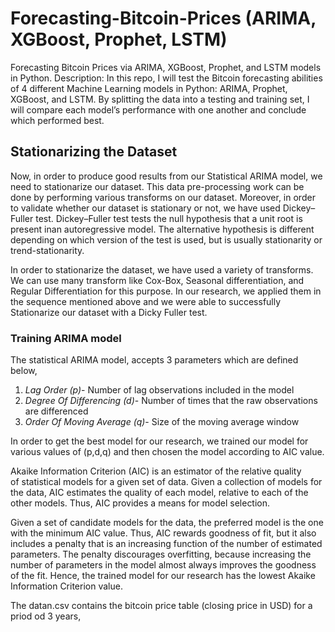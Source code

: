 # Forecasting-Bitcoin-Prices (ARIMA, XGBoost, Prophet, LSTM)
Forecasting Bitcoin Prices via ARIMA, XGBoost, Prophet, and LSTM models in Python.
Description: In this repo, I will test the Bitcoin forecasting abilities of 4 different Machine Learning models in Python: ARIMA, Prophet, XGBoost, and LSTM. By splitting the data into a testing and training set, I will compare each model’s performance with one another and conclude which performed best.


## Stationarizing the Dataset

Now, in order to produce good results from our Statistical ARIMA model, we need to stationarize our dataset. This data pre-processing work can be done by performing various transforms on our dataset. Moreover, in order to validate whether our dataset is stationary or not, we have used Dickey–Fuller test. 
Dickey–Fuller test tests the null hypothesis that a unit root is present inan autoregressive model. The alternative hypothesis is different depending on which version of the test is used, but is usually stationarity or trend-stationarity.

In order to stationarize the dataset, we have used a variety of transforms. We can use many transform like Cox-Box, Seasonal differentiation, and Regular Differentiation for this purpose. In our research, we applied them in the sequence mentioned above and we were able to successfully Stationarize our dataset with a Dicky Fuller test.

### Training ARIMA model

The statistical ARIMA model, accepts 3 parameters which are defined below,
1) *Lag Order (p)*- Number of lag observations included in the model
2) *Degree Of Differencing (d)*- Number of times that the raw observations are differenced
3) *Order Of Moving Average (q)*- Size of the moving average window 

In order to get the best model for our research, we trained our model for various values of (p,d,q) and then chosen the model according to AIC value. 

Akaike Information Criterion (AIC) is an estimator of the relative quality of statistical models for a given set of data. Given a collection of models for the data, AIC estimates the quality of each model, relative to each of the other models. Thus, AIC provides a means for model selection.

Given a set of candidate models for the data, the preferred model is the one with the minimum AIC value. Thus, AIC rewards goodness of fit, but it also includes a penalty that is an increasing function of the number of estimated parameters. The penalty discourages overfitting, because increasing the number of parameters in the model almost always improves the goodness of the fit.
Hence, the trained model for our research has the lowest Akaike Information Criterion value.


The datan.csv contains the bitcoin price table (closing price in USD) for a priod od 3 years,
